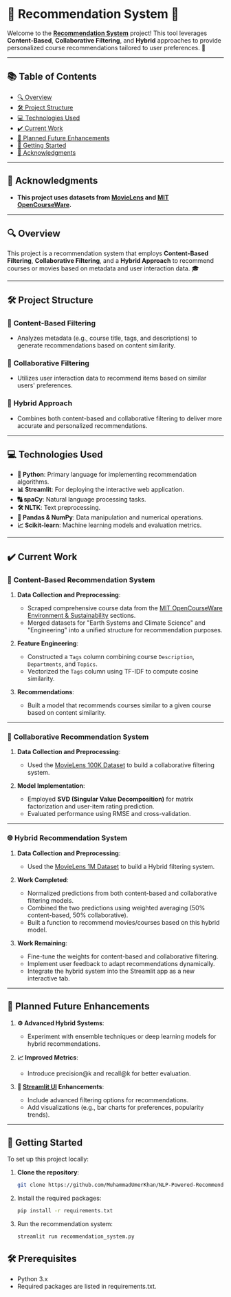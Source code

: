 # 🌟 Recommendation System 🌟

Welcome to the **[Recommendation System](https://nlp-powered-recommendation-system.streamlit.app/)** project! This tool leverages **Content-Based**, **Collaborative Filtering**, and **Hybrid** approaches to provide personalized course recommendations tailored to user preferences. 🚀

---

## 📚 Table of Contents
- [🔍 Overview](#-overview)
- [🛠️ Project Structure](#-project-structure)
- [💻 Technologies Used](#-technologies-used)
- [✔️ Current Work](#-current-work)
- [🎯 Planned Future Enhancements](#-planned-future-enhancements)
- [🚀 Getting Started](#-getting-started)
- [📄 Acknowledgments](#-acknowledgments)

---
## 📄 Acknowledgments
   - **This project uses datasets from [MovieLens](https://grouplens.org/datasets/movielens/) and [MIT OpenCourseWare](https://ocw.mit.edu/collections/environment/).**
---
## 🔍 Overview
This project is a recommendation system that employs **Content-Based Filtering**, **Collaborative Filtering**, and a **Hybrid Approach** to recommend courses or movies based on metadata and user interaction data. 🎓

---

## 🛠️ Project Structure

### 📌 **Content-Based Filtering**
- Analyzes metadata (e.g., course title, tags, and descriptions) to generate recommendations based on content similarity.

### 📌 **Collaborative Filtering**
- Utilizes user interaction data to recommend items based on similar users' preferences.

### 📌 **Hybrid Approach**
- Combines both content-based and collaborative filtering to deliver more accurate and personalized recommendations.

---

## 💻 Technologies Used
- **🐍 Python**: Primary language for implementing recommendation algorithms.
- **📊 Streamlit**: For deploying the interactive web application.
- **🔠 spaCy**: Natural language processing tasks.
- **🛠️ NLTK**: Text preprocessing.
- **🧮 Pandas & NumPy**: Data manipulation and numerical operations.
- **📈 Scikit-learn**: Machine learning models and evaluation metrics.

---

## ✔️ Current Work

### 📘 **Content-Based Recommendation System**
1. **Data Collection and Preprocessing**:
   - Scraped comprehensive course data from the [MIT OpenCourseWare Environment & Sustainability](https://ocw.mit.edu/collections/environment/) sections.
   - Merged datasets for "Earth Systems and Climate Science" and "Engineering" into a unified structure for recommendation purposes.

2. **Feature Engineering**:
   - Constructed a `Tags` column combining course `Description`, `Departments`, and `Topics`.
   - Vectorized the `Tags` column using TF-IDF to compute cosine similarity.

3. **Recommendations**:
   - Built a model that recommends courses similar to a given course based on content similarity.

---

### 🎥 **Collaborative Recommendation System**
1. **Data Collection and Preprocessing**:
   - Used the [MovieLens 100K Dataset](https://grouplens.org/datasets/movielens/100k/) to build a collaborative filtering system.

2. **Model Implementation**:
   - Employed **SVD (Singular Value Decomposition)** for matrix factorization and user-item rating prediction.
   - Evaluated performance using RMSE and cross-validation.

---

### 🌐 **Hybrid Recommendation System**
1. **Data Collection and Preprocessing**:
   - Used the [MovieLens 1M Dataset](https://grouplens.org/datasets/movielens/1m/) to build a Hybrid filtering system.
2. **Work Completed**:
   - Normalized predictions from both content-based and collaborative filtering models.
   - Combined the two predictions using weighted averaging (50% content-based, 50% collaborative).
   - Built a function to recommend movies/courses based on this hybrid model.

3. **Work Remaining**:
   - Fine-tune the weights for content-based and collaborative filtering.
   - Implement user feedback to adapt recommendations dynamically.
   - Integrate the hybrid system into the Streamlit app as a new interactive tab.

---

## 🎯 Planned Future Enhancements
1. **⚙️ Advanced Hybrid Systems**:
   - Experiment with ensemble techniques or deep learning models for hybrid recommendations.

2. **📈 Improved Metrics**:
   - Introduce precision@k and recall@k for better evaluation.

3. **📱 [Streamlit UI](https://nlp-powered-recommendation-system.streamlit.app/) Enhancements**:
   - Include advanced filtering options for recommendations.
   - Add visualizations (e.g., bar charts for preferences, popularity trends).

---

## 🚀 Getting Started

To set up this project locally:

1. **Clone the repository**:
   ```bash
   git clone https://github.com/MuhammadUmerKhan/NLP-Powered-Recommendation-System.git

2. Install the required packages:
    ```bash
    pip install -r requirements.txt
    ```
3. Run the recommendation system:
    ```bash
    streamlit run recommendation_system.py


## 🛠️ Prerequisites
- Python 3.x
- Required packages are listed in requirements.txt.
